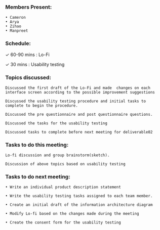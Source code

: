### Members Present:

    • Cameron
    • Arya
    • Zihao
    • Manpreet

### Schedule:

&check; 60-90 mins : Lo-Fi

&check; 30 mins : Usability testing

### Topics discussed:

    Discussed the first draft of the Lo-Fi and made  changes on each interface screen according to the possible improvement suggestions

    Discussed the usability testing procedure and initial tasks to complete to begin the procedure.

    Discussed the pre questionnaire and post questionnaire questions.

    Discussed the tasks for the usability testing

    Discussed tasks to complete before next meeting for deliverable02

### Tasks to do this meeting:

    Lo-fi discussion and group brainstorm(sketch).

    Discussion of above topics based on usability testing

### Tasks to do next meeting:

    • Write an individual product description statement

    • Write the usability testing tasks assigned to each team member.

    • Create an initial draft of the information architecture diagram

    • Modify Lo-fi based on the changes made during the meeting

    • Create the consent form for the usability testing
